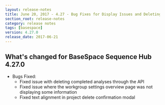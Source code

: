 ```yaml
---
layout: release-notes
title: June 20, 2017 - 4.27 - Bug Fixes for Display Issues and Deleting Through API
section_root: release-notes
category: release notes
tags: [basespace]
version: 4.27.0
release_date: 2017-06-21
---
```


## What's changed for BaseSpace Sequence Hub 4.27.0
	
- Bugs Fixed:
	- Fixed issue with deleting completed analyses through the API
	- Fixed issue where the workgroup settings overview page was not displaying some information
	- Fixed text alignment in project delete confirmation modal
	
